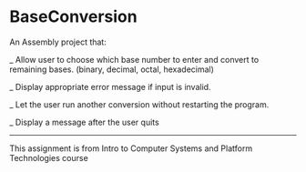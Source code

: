 # BaseConversion
An Assembly project that:

_ Allow user to choose which base number to enter and convert to remaining bases.
(binary, decimal, octal, hexadecimal)

_ Display appropriate error message if input is invalid.

_ Let the user run another conversion without restarting the program.

_ Display a message after the user quits
___________________________________________________________________________________
This assignment is from Intro to Computer Systems and Platform Technologies course
